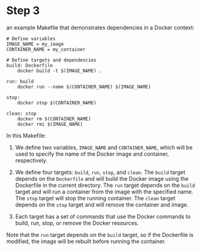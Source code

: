 # Step 3


an example Makefile that demonstrates dependencies in a Docker context:

```
# Define variables
IMAGE_NAME = my_image
CONTAINER_NAME = my_container

# Define targets and dependencies
build: Dockerfile
	docker build -t $(IMAGE_NAME) .

run: build
	docker run --name $(CONTAINER_NAME) $(IMAGE_NAME)

stop:
	docker stop $(CONTAINER_NAME)

clean: stop
	docker rm $(CONTAINER_NAME)
	docker rmi $(IMAGE_NAME)
```

In this Makefile:

1. We define two variables, `IMAGE_NAME` and `CONTAINER_NAME`, which will be used to specify the name of the Docker image and container, respectively.

2. We define four targets: `build`, `run`, `stop`, and `clean`. The `build` target depends on the `Dockerfile` and will build the Docker image using the Dockerfile in the current directory. The `run` target depends on the `build` target and will run a container from the image with the specified name. The `stop` target will stop the running container. The `clean` target depends on the `stop` target and will remove the container and image.

3. Each target has a set of commands that use the Docker commands to build, run, stop, or remove the Docker resources.

Note that the `run` target depends on the `build` target, so if the Dockerfile is modified, the image will be rebuilt before running the container.